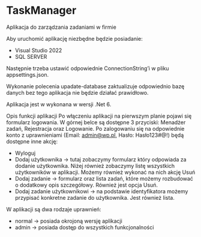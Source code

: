 ﻿# TaskManager
Aplikacja do zarządzania zadaniami w firmie

Aby uruchomić aplikację niezbędne będzie posiadanie:

- Visual Studio 2022
- SQL SERVER

Następnie trzeba ustawić odpowiednie ConnectionString’i w pliku appsettings.json.

Wykonanie polecenia upadate-database zaktualizuje odpowiednio bazę danych bez tego aplikacja nie będzie działać prawidłowo.

Aplikacja jest w wykonana w wersji .Net 6.

Opis funkcji aplikacji
Po włączeniu aplikacji na pierwszym planie pojawi się formularz logowania. W górnej belce są dostępne 3 przyciski: Menadżer zadań, Rejestracja oraz Logowanie. Po zalogowaniu się na odpowiednie konto z uprawnieniami (Email: admin@wp.pl, Hasło: Hasło123#@!) będą dostępne inne akcję:

- Wyloguj
- Dodaj użytkownika -> tutaj zobaczymy formularz który odpowiada za dodanie użytkownika. Niżej również zobaczymy listę wszystkich użytkowników w aplikacji. Możemy również wykonać na nich akcję Usuń
- Dodaj zadanie -> formularz oraz lista zadań, które możemy rozbudować o dodatkowy opis szczegółowy. Również jest opcja Usuń.
- Dodaj zadanie użytkownikowi -> na podstawie identyfikatora możemy przypisać konkretne zadanie do użytkownika. Jest również lista.

W aplikacji są dwa rodzaje uprawnień:

- normal -> posiada okrojoną wersję aplikacji
- admin -> posiada dostęp do wszystkich funkcjonalności

 
